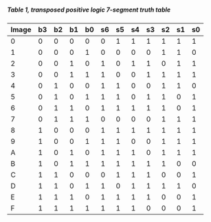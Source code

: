 ##### Table 1, transposed positive logic 7-segment truth table
| Image | b3 | b2 | b1 | b0 | s6 | s5 | s4 | s3 | s2 | s1 | s0 |
| ---- | ---- | ---- | ---- | ---- | ---- | ---- | ---- | ---- | ---- | ---- | ---- |
| 0 | 0 | 0 | 0 | 0 | 0 | 1 | 1 | 1 | 1 | 1 | 1 |
| 1 | 0 | 0 | 0 | 1 | 0 | 0 | 0 | 0 | 1 | 1 | 0 |
| 2 | 0 | 0 | 1 | 0 | 1 | 0 | 1 | 1 | 0 | 1 | 1 |
| 3 | 0 | 0 | 1 | 1 | 1 | 0 | 0 | 1 | 1 | 1 | 1 |
| 4 | 0 | 1 | 0 | 0 | 1 | 1 | 0 | 0 | 1 | 1 | 0 |
| 5 | 0 | 1 | 0 | 1 | 1 | 1 | 0 | 1 | 1 | 0 | 1 |
| 6 | 0 | 1 | 1 | 0 | 1 | 1 | 1 | 1 | 1 | 0 | 1 |
| 7 | 0 | 1 | 1 | 1 | 0 | 0 | 0 | 0 | 1 | 1 | 1 |
| 8 | 1 | 0 | 0 | 0 | 1 | 1 | 1 | 1 | 1 | 1 | 1 |
| 9 | 1 | 0 | 0 | 1 | 1 | 1 | 0 | 0 | 1 | 1 | 1 |
| A | 1 | 0 | 1 | 0 | 1 | 1 | 1 | 0 | 1 | 1 | 1 |
| B | 1 | 0 | 1 | 1 | 1 | 1 | 1 | 1 | 1 | 0 | 0 |
| C | 1 | 1 | 0 | 0 | 0 | 1 | 1 | 1 | 0 | 0 | 1 |
| D | 1 | 1 | 0 | 1 | 1 | 0 | 1 | 1 | 1 | 1 | 0 |
| E | 1 | 1 | 1 | 0 | 1 | 1 | 1 | 1 | 0 | 0 | 1 |
| F | 1 | 1 | 1 | 1 | 1 | 1 | 1 | 0 | 0 | 0 | 1 |

